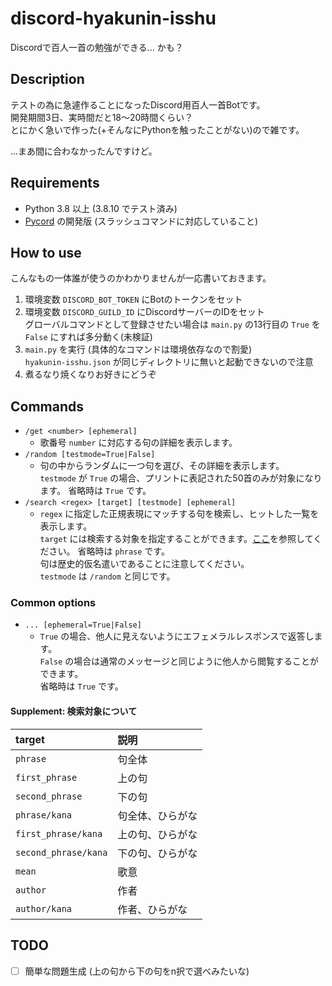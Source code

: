 discord-hyakunin-isshu
===

Discordで百人一首の勉強ができる... かも？

## Description
テストの為に急遽作ることになったDiscord用百人一首Botです。  
開発期間3日、実時間だと18〜20時間くらい？  
とにかく急いで作った(+そんなにPythonを触ったことがない)ので雑です。

...まあ間に合わなかったんですけど。

## Requirements
- Python 3.8 以上 (3.8.10 でテスト済み)
- [Pycord](https://github.com/Pycord-Development/pycord) の開発版 (スラッシュコマンドに対応していること)

## How to use
こんなもの一体誰が使うのかわかりませんが一応書いておきます。

1. 環境変数 `DISCORD_BOT_TOKEN` にBotのトークンをセット
1. 環境変数 `DISCORD_GUILD_ID` にDiscordサーバーのIDをセット  
   グローバルコマンドとして登録させたい場合は `main.py` の13行目の `True` を `False` にすれば多分動く(未検証)
1. `main.py` を実行 (具体的なコマンドは環境依存なので割愛)  
   `hyakunin-isshu.json` が同じディレクトリに無いと起動できないので注意
1. 煮るなり焼くなりお好きにどうぞ

## Commands
- `/get <number> [ephemeral]`
  - 歌番号 `number` に対応する句の詳細を表示します。
- `/random [testmode=True|False]`
  - 句の中からランダムに一つ句を選び、その詳細を表示します。  
    `testmode` が `True` の場合、プリントに表記された50首のみが対象になります。
    省略時は `True` です。
- `/search <regex> [target] [testmode] [ephemeral]`
  - `regex` に指定した正規表現にマッチする句を検索し、ヒットした一覧を表示します。  
    `target` には検索する対象を指定することができます。[ここ](#Supplement-検索対象について)を参照してください。
    省略時は `phrase` です。  
    句は歴史的仮名遣いであることに注意してください。  
    `testmode` は `/random` と同じです。

### Common options
- `... [ephemeral=True|False]`
  - `True` の場合、他人に見えないようにエフェメラルレスポンスで返答します。  
    `False` の場合は通常のメッセージと同じように他人から閲覧することができます。  
    省略時は `True` です。

#### Supplement: 検索対象について
| target               | 説明             |
|:---------------------|:-----------------|
| `phrase`             | 句全体           |
| `first_phrase`       | 上の句           |
| `second_phrase`      | 下の句           |
| `phrase/kana`        | 句全体、ひらがな |
| `first_phrase/kana`  | 上の句、ひらがな |
| `second_phrase/kana` | 下の句、ひらがな |
| `mean`               | 歌意             |
| `author`             | 作者             |
| `author/kana`        | 作者、ひらがな   |

## TODO
- [ ] 簡単な問題生成 (上の句から下の句をn択で選べみたいな)
